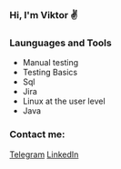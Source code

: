 ### Hi, I'm Viktor ✌️

### Launguages and Tools
- Manual testing
- Testing Basics
- Sql
- Jira
- Linux at the user level
- Java

### Contact me:
[Telegram][telegram]
[LinkedIn][LinkedIn]


[telegram]: https://t.me/salveffy
[LinkedIn]: https://www.linkedin.com/in/viktor-sudarinen-02021b214/
[JavaLink]: https://javarush.ru/users/2560211
